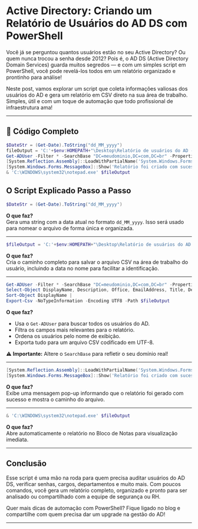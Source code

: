 # Active Directory: Criando um Relatório de Usuários do AD DS com PowerShell

Você já se perguntou quantos usuários estão no seu Active Directory? Ou quem nunca trocou a senha desde 2012? Pois é, o AD DS (Active Directory Domain Services) guarda muitos segredos — e com um simples script em PowerShell, você pode revelá-los todos em um relatório organizado e prontinho para análise!

Neste post, vamos explorar um script que coleta informações valiosas dos usuários do AD e gera um relatório em CSV direto na sua área de trabalho. Simples, útil e com um toque de automação que todo profissional de infraestrutura ama!

***

## 📜 Código Completo

```powershell
$DateStr = (Get-Date).ToString("dd_MM_yyyy")
fileOutput = 'C:'+$env:HOMEPATH+"\Desktop\Relatório de usuários do AD - "+$DateStr+".csv"
Get-ADUser -Filter * -SearchBase "DC=meudominio,DC=com,DC=br" -Properties * | Select-Object DisplayName, Description, Office, EmailAddress, Title, Department, Company, Passwordlastset, Passwordneverexpires, WhenChanged, AdminCount | Sort-Object DisplayName | export-csv -NoTypeInformation -Encoding UTF8 -path $fileOutput
[System.Reflection.Assembly]::LoadWithPartialName('System.Windows.Forms')
[System.Windows.Forms.MessageBox]::Show('Relatório foi criado com sucesso! Local do arquivo: '+$fileOutput,'PROCESSO CONCLUÍDO')
& 'C:\WINDOWS\system32\notepad.exe' $fileOutput
```

## O Script Explicado Passo a Passo

```powershell
$DateStr = (Get-Date).ToString("dd_MM_yyyy")
```

**O que faz?**  
Gera uma string com a data atual no formato `dd_MM_yyyy`. Isso será usado para nomear o arquivo de forma única e organizada.

***

```powershell
$fileOutput = 'C:'+$env:HOMEPATH+"\Desktop\Relatório de usuários do AD - "+$DateStr+".csv"
```

**O que faz?**  
Cria o caminho completo para salvar o arquivo CSV na área de trabalho do usuário, incluindo a data no nome para facilitar a identificação.

***

```powershell
Get-ADUser -Filter * -SearchBase "DC=meudominio,DC=com,DC=br" -Properties * |
Select-Object DisplayName, Description, Office, EmailAddress, Title, Department, Company, PasswordLastSet, PasswordNeverExpires, WhenChanged, AdminCount |
Sort-Object DisplayName |
Export-Csv -NoTypeInformation -Encoding UTF8 -Path $fileOutput
```

**O que faz?**

*   Usa o `Get-ADUser` para buscar todos os usuários do AD.
*   Filtra os campos mais relevantes para o relatório.
*   Ordena os usuários pelo nome de exibição.
*   Exporta tudo para um arquivo CSV codificado em UTF-8.

⚠️ **Importante:** Altere o `SearchBase` para refletir o seu domínio real!

***

```powershell
[System.Reflection.Assembly]::LoadWithPartialName('System.Windows.Forms')
[System.Windows.Forms.MessageBox]::Show('Relatório foi criado com sucesso! Local do arquivo: '+$fileOutput,'PROCESSO CONCLUÍDO')
```

**O que faz?**  
Exibe uma mensagem pop-up informando que o relatório foi gerado com sucesso e mostra o caminho do arquivo.

***

```powershell
& 'C:\WINDOWS\system32\notepad.exe' $fileOutput
```

**O que faz?**  
Abre automaticamente o relatório no Bloco de Notas para visualização imediata.

***

## Conclusão

Esse script é uma mão na roda para quem precisa auditar usuários do AD DS, verificar senhas, cargos, departamentos e muito mais. Com poucos comandos, você gera um relatório completo, organizado e pronto para ser analisado ou compartilhado com a equipe de segurança ou RH.

Quer mais dicas de automação com PowerShell? Fique ligado no blog e compartilhe com quem precisa dar um upgrade na gestão do AD!

***